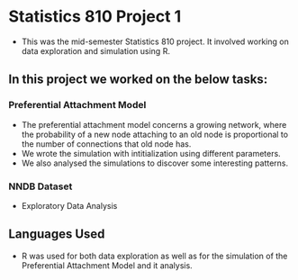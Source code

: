 # Statistics 810 Project 1
- This was the mid-semester Statistics 810 project. It involved working on data exploration and simulation using R. 

## In this project we worked on the below tasks:
### Preferential Attachment Model
- The preferential attachment model concerns a growing network, where the probability of a
new node attaching to an old node is proportional to the number of connections that old node
has.
- We wrote the simulation with intitialization using different parameters.
- We also analysed the simulations to discover some interesting patterns.   
### NNDB Dataset
- Exploratory Data Analysis


## Languages Used
- R was used for both data exploration as well as for the simulation of the Preferential Attachment Model and it analysis. 
